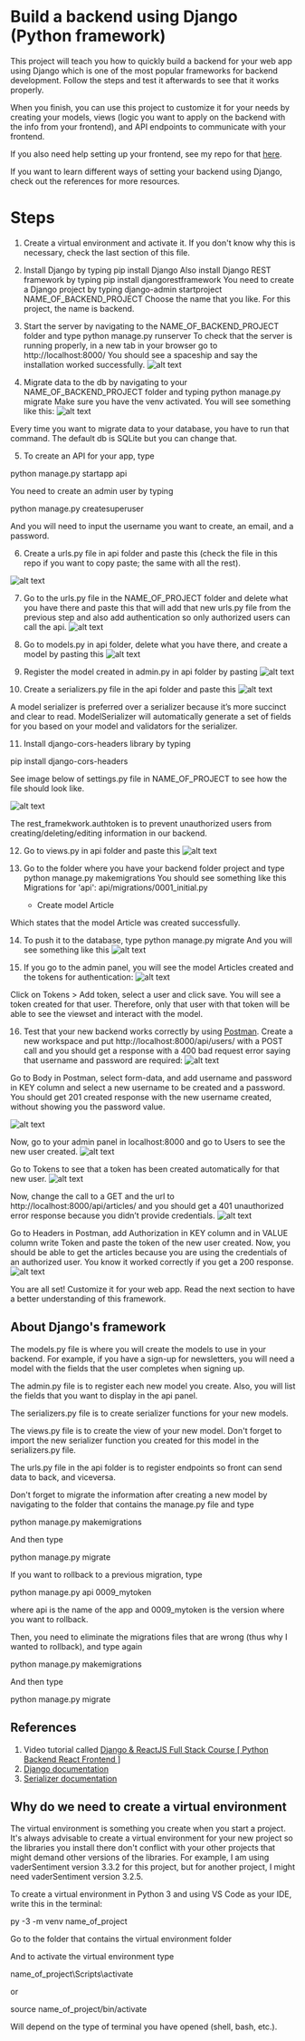 # Build a backend using Django (Python framework)

This project will teach you how to quickly build a backend for your web app using Django which is one of the most popular frameworks for backend development. Follow the steps and test it afterwards to see that it works properly. 

When you finish, you can use this project to customize it for your needs by creating your models, views (logic you want to apply on the backend with the info from your frontend), and API endpoints to communicate with your frontend.

If you also need help setting up your frontend, see my repo for that [here](https://github.com/fblascogarma/frontend_starter). 

If you want to learn different ways of setting your backend using Django, check out the references for more resources.

# Steps

1) Create a virtual environment and activate it. If you don't know why this is necessary, check the last section of this file.

2) Install Django by typing
pip install Django
Also install Django REST framework by typing
pip install djangorestframework
You need to create a Django project by typing
django-admin startproject NAME_OF_BACKEND_PROJECT
Choose the name that you like. For this project, the name is backend.
 
3) Start the server by navigating to the NAME_OF_BACKEND_PROJECT folder and type
python manage.py runserver
To check that the server is running properly, in a new tab in your browser go to
http://localhost:8000/
You should see a spaceship and say the installation worked successfully.
![alt text](backend/images/Installation_ok.PNG)
 
4) Migrate data to the db by navigating to your NAME_OF_BACKEND_PROJECT folder and typing
python manage.py migrate
Make sure you have the venv activated. You will see something like this:
![alt text](backend/images/migrate_first_one.PNG)

Every time you want to migrate data to your database, you have to run that command.
The default db is SQLite but you can change that.

5) To create an API for your app, type

python manage.py startapp api

You need to create an admin user by typing

python manage.py createsuperuser

And you will need to input the username you want to create, an email, and a password.

6) Create a urls.py file in api folder and paste this (check the file in this repo if you want to copy paste; the same with all the rest).

![alt text](backend/images/urls_in_api.PNG)

7) Go to the urls.py file in the NAME_OF_PROJECT folder and delete what you have there and paste this that will add that new urls.py file from the previous step and also add authentication so only authorized users can call the api.
![alt text](backend/images/urls_in_project.PNG)

8) Go to models.py in api folder, delete what you have there, and create a model by pasting this
![alt text](backend/images/models.PNG)

9) Register the model created in admin.py in api folder by pasting
![alt text](backend/images/admin.PNG)

10) Create a serializers.py file in the api folder and paste this
![alt text](backend/images/serializers.PNG)

A model serializer is preferred over a serializer because it’s more succinct and clear to read. ModelSerializer will automatically generate a set of fields for you based on your model and validators for the serializer.

11) Install django-cors-headers library by typing

pip install django-cors-headers

See image below of settings.py file in NAME_OF_PROJECT to see how the file should look like.

![alt text](backend/images/settings.PNG)

The rest_framekwork.authtoken is to prevent unauthorized users from creating/deleting/editing information in our backend.

12) Go to views.py in api folder and paste this
![alt text](backend/images/views.PNG)

13) Go to the folder where you have your backend folder project and type 
python manage.py makemigrations
You should see something like this
Migrations for 'api':
  api/migrations/0001_initial.py
    - Create model Article

Which states that the model Article was created successfully. 

14) To push it to the database, type
python manage.py migrate
And you will see something like this
![alt text](backend/images/migrate.PNG)

15) If you go to the admin panel, you will see the model Articles created and the tokens for authentication:
![alt text](backend/images/admin_panel.PNG)

Click on Tokens > Add token, select a user and click save. You will see a token created for that user. Therefore, only that user with that token will be able to see the viewset and interact with the model. 

16) Test that your new backend works correctly by using [Postman](https://www.postman.com/). 
Create a new workspace and put http://localhost:8000/api/users/ with a POST call and you should get a response with a 400 bad request error saying that username and password are required:
![alt text](backend/images/bad_request.PNG)

Go to Body in Postman, select form-data, and add username and password in KEY column and select a new username to be created and a password. You should get 201 created response with the new username created, without showing you the password value.

![alt text](backend/images/201_response.PNG)

Now, go to your admin panel in localhost:8000 and go to Users to see the new user created.
![alt text](backend/images/user_created.PNG)

Go to Tokens to see that a token has been created automatically for that new user.
![alt text](backend/images/token_created.PNG)

Now, change the call to a GET and the url to http://localhost:8000/api/articles/ and you should get a 401 unauthorized error response because you didn’t provide credentials.
![alt text](backend/images/401_unauthorized.PNG)

Go to Headers in Postman, add Authorization in KEY column and in VALUE column write Token and paste the token of the new user created. Now, you should be able to get the articles because you are using the credentials of an authorized user. You know it worked correctly if you get a 200 response.
![alt text](backend/images/200_response.PNG)

You are all set! Customize it for your web app. Read the next section to have a better understanding of this framework.

## About Django's framework

The models.py file is where you will create the models to use in your backend. For example, if you have a sign-up for newsletters, you will need a model with the fields that the user completes when signing up. 

The admin.py file is to register each new model you create. Also, you will list the fields that you want to display in the api panel.

The serializers.py file is to create serializer functions for your new models.

The views.py file is to create the view of your new model. Don't forget to import the new serializer function you created for this model in the serializers.py file.

The urls.py file in the api folder is to register endpoints so front can send data to back, and viceversa. 

Don't forget to migrate the information after creating a new model by navigating to the folder that contains the manage.py file and type

python manage.py makemigrations

And then type

python manage.py migrate

If you want to rollback to a previous migration, type

python manage.py api 0009_mytoken

where api is the name of the app and 0009_mytoken is the version where you want to rollback.

Then, you need to eliminate the migrations files that are wrong (thus why I wanted to rollback), and type again 

python manage.py makemigrations

And then type

python manage.py migrate

## References

1) Video tutorial called [Django & ReactJS Full Stack Course [ Python Backend React Frontend ]](https://www.youtube.com/watch?v=VBqJ0-imSMU)
2) [Django documentation](https://docs.djangoproject.com/en/3.2/)
3) [Serializer documentation](https://www.django-rest-framework.org/tutorial/1-serialization/)

## Why do we need to create a virtual environment

The virtual environment is something you create when you start a project. It's always advisable to create a virtual environment for your new project so the libraries you install there don't conflict with your other projects that might demand other versions of the libraries. For example, I am using vaderSentiment version 3.3.2 for this project, but for another project, I might need vaderSentiment version 3.2.5.

To create a virtual environment in Python 3 and using VS Code as your IDE, write this in the terminal:

py -3 -m venv name_of_project

Go to the folder that contains the virtual environment folder

And to activate the virtual environment type

name_of_project\Scripts\activate

or

source name_of_project/bin/activate

Will depend on the type of terminal you have opened (shell, bash, etc.).
